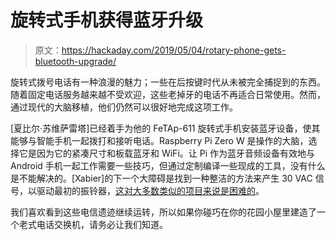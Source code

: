 # 旋转式手机获得蓝牙升级

> 原文：<https://hackaday.com/2019/05/04/rotary-phone-gets-bluetooth-upgrade/>

旋转式拨号电话有一种浪漫的魅力；一些在后按键时代从未被完全捕捉到的东西。随着固定电话服务越来越不受欢迎，这些老掉牙的电话不再适合日常使用。然而，通过现代的大脑移植，他们仍然可以很好地完成这项工作。

[夏比尔·苏维萨雷塔]已经着手为他的 FeTAp-611 旋转式手机安装蓝牙设备，使其能够与智能手机一起拨打和接听电话。Raspberry Pi Zero W 是操作的大脑，选择它是因为它的紧凑尺寸和板载蓝牙和 WiFi。让 Pi 作为蓝牙音频设备有效地与 Android 手机一起工作需要一些技巧，但通过定制编译一些现成的工具，没有什么是不能解决的。[Xabier]的下一个大障碍是找到一种整洁的方法来产生 30 VAC 信号，以驱动最初的振铃器，[这对大多数类似的项目来说是困难的](https://hackaday.com/2018/04/18/classic-american-dial-phone-gets-a-gsm-makeover/)。

我们喜欢看到这些电信遗迹继续运转，所以如果你碰巧在你的花园小屋里建造了一个老式电话交换机，请务必让我们知道。